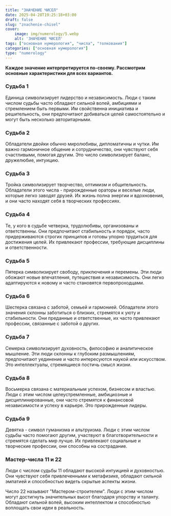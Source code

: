 ```yaml
---
title: "ЗНАЧЕНИЕ ЧИСЕЛ"
date: 2025-04-28T19:25:18+03:00
draft: false
slug: "znachenie-chisel"
cover:
    image: img/numerology/5.webp
    alt: 'ЗНАЧЕНИЕ ЧИСЕЛ'
tags: ["основная нумерология", "числа", "толкования"]
categories: ["основная нумерология"]
type: "numerology"
---
```



**Каждое значение интерпретируется по-своему. Рассмотрим основные характеристики для всех вариантов.**

### Судьба 1

Единица символизирует лидерство и независимость. Люди с таким числом судьбы часто обладают сильной волей, амбициями и стремлением быть первыми. Им свойственна инициатива и решительность, они предпочитают добиваться целей самостоятельно и могут быть несколько авторитарными.

### Судьба 2

Обладатели двойки обычно миролюбивы, дипломатичны и чутки. Им важно гармоничное общение и сотрудничество, они чувствуют себя счастливыми, помогая другим. Это число символизирует баланс, дружелюбие, интуицию.

### Судьба 3

Тройка символизирует творчество, оптимизм и общительность. Обладатели этого числа - прирожденные ораторы и веселые люди, которые легко заводят друзей. Их жизнь полна энергии и вдохновения, и они часто находят себя в творческих профессиях.

### Судьба 4

Те, у кого в судьбе четверка, трудолюбивы, организованы и ответственны. Они предпочитают стабильность и порядок, часто придерживаются строгих принципов и готовы упорно трудиться для достижения целей. Их привлекают профессии, требующие дисциплины и ответственности.

### Судьба 5

Пятерка символизирует свободу, приключения и перемены. Эти люди обожают новые впечатления, путешествия и независимость. Они легко адаптируются к новому и часто становятся первопроходцами.

### Судьба 6

Шестерка связана с заботой, семьей и гармонией. Обладатели этого значения склонны заботиться о близких, стремятся к уюту и стабильности. Они преданные и ответственные, их часто привлекают профессии, связанные с заботой о других.

### Судьба 7

Семерка символизирует духовность, философию и аналитическое мышление. Эти люди склонны к глубоким размышлениям, предпочитают уединение и часто интересуются наукой или искусством. Это интеллектуалы, стремящиеся постичь смысл жизни.

### Судьба 8

Восьмерка связана с материальным успехом, бизнесом и властью. Люди с этим числом целеустремленные, амбициозные и дисциплинированные, они часто стремятся к финансовой независимости и успеху в карьере. Это прирожденные лидеры.

### Судьба 9

Девятка - символ гуманизма и альтруизма. Люди с этим числом судьбы часто помогают другим, участвуют в благотворительности и стремятся сделать мир лучше. Их привлекают социальные и творческие профессии, они способны на сострадание.

### Мастер-числа 11 и 22

Люди с числом судьбы 11 обладают высокой интуицией и духовностью. Они чувствуют себя привлеченными к метафизике, обладают сильной эмпатией и способностью видеть скрытые аспекты жизни.

Число 22 называют "Мастером-строителем". Люди с этим числом могут достигнуть значительных высот благодаря упорству и таланту. Обладают сильной волей, высоким интеллектом и способностью воплощать свои идеи в реальность.
